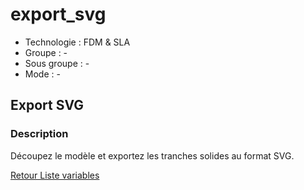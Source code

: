# export_svg

* Technologie :  FDM & SLA
* Groupe : -
* Sous groupe : -
* Mode : -

##  Export SVG

### Description

Découpez le modèle et exportez les tranches solides au format SVG.


[Retour Liste variables](variable_list.md)